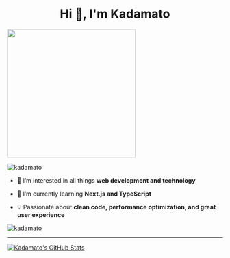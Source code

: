 <!---
kadamato/kadamato is a ✨ special ✨ repository because its `README.md` (this file) appears on your GitHub profile.
You can click the Preview link to take a look at your changes.
--->

<h1 align="center">Hi 👋, I'm Kadamato</h1>

<img src="https://media.giphy.com/media/https://i.pinimg.com/originals/84/2d/64/842d6400380e852d58a99132120b5977.gif" width="300px">


<p align="left"> <img src="https://komarev.com/ghpvc/?username=kadamato&label=Profile%20views&color=ff007e&style=flat" alt="kadamato" /> </p>

- 👀 I’m interested in all things **web development and technology**



- 🌱 I’m currently learning **Next.js and TypeScript**

- 💡 Passionate about **clean code, performance optimization, and great user experience**



<p align="left"> <a href="https://github.com/ryo-ma/github-profile-trophy"><img src="https://github-profile-trophy.vercel.app/?username=kadamato&theme=monokai&no-bg=true&no-frame=true" alt="kadamato" /></a> </p>


---
[![Kadamato's GitHub Stats](https://github-readme-stats.vercel.app/api?username=kadamato&show_icons=true&hide_border=true&theme=radical&border_radius=5px&locale=en&count_private=true)](https://github.com/anuraghazra/github-readme-stats)

